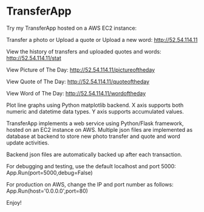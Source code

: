 # TransferApp

Try my TransferApp hosted on a AWS EC2 instance:

Transfer a photo or Upload a quote or Upload a new word:
http://52.54.114.11

View the history of transfers and uploaded quotes and words:
http://52.54.114.11/stat

View Picture of The Day:
http://52.54.114.11/pictureoftheday

View Quote of The Day:
http://52.54.114.11/quoteoftheday

View Word of The Day:
http://52.54.114.11/wordoftheday

Plot line graphs using Python matplotlib backend. X axis supports both numeric and datetime data types. Y axis supports accumulated values.  

TransferApp implements a web service using Python/Flask framework, hosted on an EC2 instance on AWS. Multiple json files are implemented as database at backend to store new photo transfer and quote and word update activities.

Backend json files are automatically backed up after each transaction. 

For debugging and testing, use the default localhost and port 5000:
App.Run(port=5000,debug=False)

For production on AWS, change the IP and port number as follows:
App.Run(host='0.0.0.0',port=80)

Enjoy!
